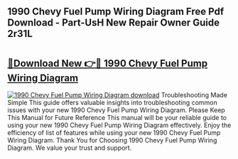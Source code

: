 ## 1990 Chevy Fuel Pump Wiring Diagram Free Pdf Download - Part-UsH New Repair Owner Guide 2r31L

# <h2><a href="http://dfkxbqp.blite.top/?on=1990+Chevy+Fuel+Pump+Wiring+Diagram">🔗Download New 👉🔴 1990 Chevy Fuel Pump Wiring Diagram</a></h2>

[![1990 Chevy Fuel Pump Wiring Diagram download](https://i.imgur.com/lujVjoI.png)](http://dfkxbqp.blite.top/?on=1990+Chevy+Fuel+Pump+Wiring+Diagram)
Troubleshooting Made Simple This guide offers valuable insights into troubleshooting common issues with your new 1990 Chevy Fuel Pump Wiring Diagram. Please Keep This Manual for Future Reference This manual will be your reliable guide to using your new 1990 Chevy Fuel Pump Wiring Diagram effectively. Enjoy the efficiency of list of features while using your new 1990 Chevy Fuel Pump Wiring Diagram. Thank You for Choosing 1990 Chevy Fuel Pump Wiring Diagram. We value your trust and support.

